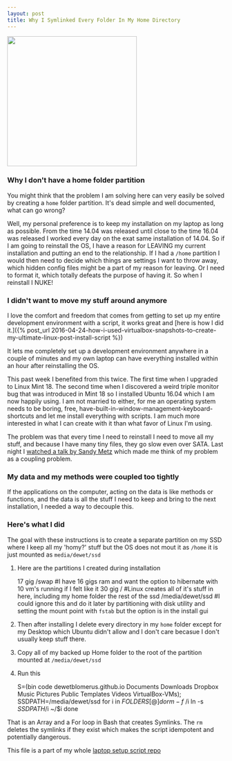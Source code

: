 ```yaml
---
layout: post
title: Why I Symlinked Every Folder In My Home Directory
---
```

<img src='../../../assets/post-images/symlinks-screenshot.png' height='300'>

### Why I don't have a home folder partition
You might think that the problem I am solving here can very easily be solved by creating a `home` folder partition. It's dead simple and well documented, what can go wrong?

Well, my personal preference is to keep my installation on my laptop as long as possible. From the time 14.04 was released until close to the time 16.04 was released I worked every day on the exat same installation of 14.04. So if I am going to reinstall the OS, I have a reason for LEAVING my current installation and putting an end to the relationship. If I had a `/home` partition I would then need to decide which things are settings I want to throw away, which hidden config files might be a part of my reason for leaving. Or I need to format it, which totally defeats the purpose of having it. So when I reinstall I NUKE!

### I didn't want to move my stuff around anymore
I love the comfort and freedom that comes from getting to set up my entire development environment with a script, it works great and [here is how I did it.]({% post_url 2016-04-24-how-i-used-virtualbox-snapshots-to-create-my-ultimate-linux-post-install-script %})

It lets me completely set up a development environment anywhere in a couple of minutes and my own laptop can have everything installed within an hour after reinstalling the OS.

This past week I benefited from this twice. The first time when I upgraded to Linux Mint 18. The second time when I discovered a weird triple monitor bug that was introduced in Mint 18 so I installed Ubuntu 16.04 which I am now happily using. I am not married to either, for me an operating system needs to be boring, free, have-built-in-window-management-keyboard-shortcuts and let me install everything with scripts. I am much more interested in what I can create with it than what favor of Linux I'm using.

The problem was that every time I need to reinstall I need to move all my stuff, and because I have many tiny files, they go slow even over SATA. Last night I <a href='https://www.youtube.com/watch?v=PJjHfa5yxlU' target='_blank'>watched a talk by Sandy Metz</a> which made me think of my problem as a coupling problem.

### My data and my methods were coupled too tightly

If the applications on the computer, acting on the data is like methods or functions, and the data is all the stuff I need to keep and bring to the next installation, I needed a way to decouple this.

### Here's what I did

The goal with these instructions is to create a separate partition on my SSD where I keep all my 'homy?' stuff but the OS does not mout it as `/home` it is just mounted as `media/dewet/ssd`

1) Here are the partitions I created during installation

    17 gig /swap #I have 16 gigs ram and want the option to hibernate with 10 vm's running if I felt like it
    30 gig / #Linux creates all of it's stuff in here, including my home folder
    the rest of the ssd /media/dewet/ssd #I could ignore this and do it later by partitioning with disk utility and setting the mount point with `fstab` but the option is in the install gui

2) Then after installing I delete every directory in my `home` folder except for my Desktop which Ubuntu didn't allow and I don't care becasue I don't usually keep stuff there.

3) Copy all of my backed up Home folder to the root of the partition mounted at `/media/dewet/ssd`

4) Run this

    S=(bin code dewetblomerus.github.io Documents Downloads Dropbox Music Pictures Public Templates Videos VirtualBox-VMs);
    SSDPATH=/media/dewet/ssd
    for i in ${FOLDERS[@]}
    do
      rm -f ~/$i
      ln -s $SSDPATH/$i ~/$i
    done

That is an Array and a For loop in Bash that creates Symlinks. The `rm` deletes the symlinks if they exist which makes the script idempotent and potentially dangerous.

This file is a part of my whole <a href='https://github.com/dewetblomerus/linux-laptop' target='_blank'>laptop setup script repo</a>

